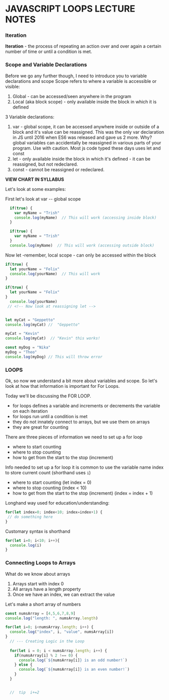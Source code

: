 # JAVASCRIPT LOOPS LECTURE NOTES

### Iteration
**Iteration** - the process of repeating an action over and over again a certain number of time or until a condition is met.

 ### Scope and Variable Declarations 
 Before we go any further though, I need to introduce you to variable declarations and scope
 Scope refers to where a variable is accessible or visible:
  1. Global - can be accessed/seen anywhere in the program
  2. Local (aka block scope) - only available inside the block in which it is defined

3 Variable declarations:
  1. var - global scope, it can be accessed anywhere inside or outside of a block and it's value can be reassigned. This was the only var declaration in JS until 2016 when ES6 was released and gave us 2 more.  Why? global variables can accidentally be reassigned in various parts of your program.  Use with caution. Most js code typed these days uses let and const
  2. let - only available inside the block in which it's defined - it can be reassigned, but not redeclared.
  3. const - cannot be reassigned or redeclared.

  **VIEW CHART IN SYLLABUS**

  Let's look at some examples:

  First let's look at var -- global scope
  ```javascript
    if(true) {
      var myName = "Trish"
      console.log(myName)  // This will work (accessing inside block)
    }

    if(true) {
      var myName = "Trish"
    }    
    console.log(myName)  // This will work (accessing outside block)
  ```
  Now let -remember, local scope - can only be accessed within the block
  ```javascript
  if(true) {
    let yourName = "Felix"
    console.log(yourName)  // This will work
  }

  if(true) {
    let yourName = "Felix"
  }
    console.log(yourName)  
   // <!-- Now look at reassigning let -->


  let myCat = "Geppetto"
  console.log(myCat) //  "Geppetto"  

  myCat = "Kevin"
  console.log(myCat)  // "Kevin" this works!

  const myDog = "Nika"
  myDog = "Theo"
  console.log(myDog) // This will throw error  
  ```

  ### LOOPS
  Ok, so now we understand a bit more about variables and scope. So let's look at how that information is important for For Loops.

  Today we'll be discussing the FOR LOOP.  
 - for loops defines a variable and increments or decrements the variable on each iteration
 - for loops run until a condition is met
 - they do not innately connect to arrays, but we use them on arrays
 - they are great for counting

  There are three pieces of information we need to set up a for loop
 - where to start counting
 - where to stop counting
 - how to get from the start to the stop (increment)

 Info needed to set up a for loop
   it is common to use the variable name index to store current count (shorthand uses `i`)
 - where to start counting (let index = 0)
 - where to stop counting (index < 10)
 - how to get from the start to the stop (increment) (index = index + 1)

 Longhand way used for education/understanding:
 
 ```javascript
 for(let index=0; index<10; index=index+1) {
  // do something here
}
```
Customary syntax is shorthand

```javascript
for(let i=0; i<10; i++){
  console.log(i)
}
```

### Connecting Loops to Arrays

What do we know about arrays
  1. Arrays start with index 0 
  2. All arrays have a length property
  3. Once we have an index, we can extract the value

Let's make a short array of numbers

```javascript
const numsArray = [4,5,6,7,8,9]
console.log("length: ", numsArray.length)

for(let i=0; i<numsArray.length; i++) {
  console.log("index", i, "value", numsArray[i])
}
  // --- Creating Logic in the Loop
  
  for(let i = 0; i < numsArray.length; i++) {
    if(numsArray[i] % 2 !== 0) {
      console.log(`${numsArray[i]} is an odd number!`)
    } else {
      console.log(`${numsArray[i]} is an even number!`)
    }
  }


  //  tip  i+=2  